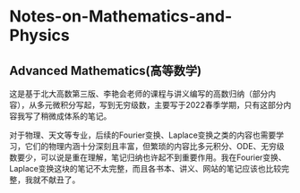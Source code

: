 # Notes-on-Mathematics-and-Physics
## Advanced Mathematics(高等数学)

这是基于北大高数第三版、李艳会老师的课程与讲义编写的高数归纳（部分内容），从多元微积分写起，写到无穷级数，主要写于2022春季学期，只有这部分内容我写了稍微成体系的笔记。

对于物理、天文等专业，后续的Fourier变换、Laplace变换之类的内容也需要学习，它们的物理内涵十分深刻且丰富，但繁琐的内容比多元积分、ODE、无穷级数要少，可以说是重在理解，笔记归纳也许起不到重要作用。我在Fourier变换、Laplace变换这块的笔记不太完整，而且各书本、讲义、网站的笔记应该也比较完整，我就不献丑了。
